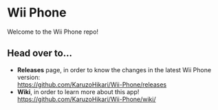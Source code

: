 # Wii Phone
Welcome to the Wii Phone repo!

## Head over to...
- **Releases** page, in order to know the changes in the latest Wii Phone version:\
https://github.com/KaruzoHikari/Wii-Phone/releases
- **Wiki**, in order to learn more about this app!\
https://github.com/KaruzoHikari/Wii-Phone/wiki/
